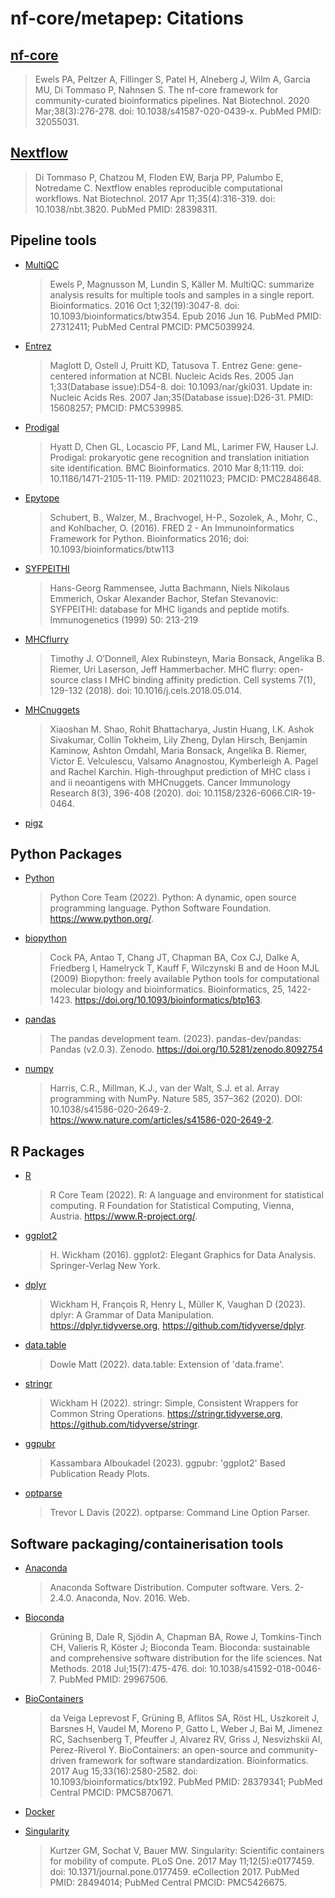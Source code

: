 # nf-core/metapep: Citations

## [nf-core](https://pubmed.ncbi.nlm.nih.gov/32055031/)

> Ewels PA, Peltzer A, Fillinger S, Patel H, Alneberg J, Wilm A, Garcia MU, Di Tommaso P, Nahnsen S. The nf-core framework for community-curated bioinformatics pipelines. Nat Biotechnol. 2020 Mar;38(3):276-278. doi: 10.1038/s41587-020-0439-x. PubMed PMID: 32055031.

## [Nextflow](https://pubmed.ncbi.nlm.nih.gov/28398311/)

> Di Tommaso P, Chatzou M, Floden EW, Barja PP, Palumbo E, Notredame C. Nextflow enables reproducible computational workflows. Nat Biotechnol. 2017 Apr 11;35(4):316-319. doi: 10.1038/nbt.3820. PubMed PMID: 28398311.

## Pipeline tools

- [MultiQC](https://pubmed.ncbi.nlm.nih.gov/27312411/)
  > Ewels P, Magnusson M, Lundin S, Käller M. MultiQC: summarize analysis results for multiple tools and samples in a single report. Bioinformatics. 2016 Oct 1;32(19):3047-8. doi: 10.1093/bioinformatics/btw354. Epub 2016 Jun 16. PubMed PMID: 27312411; PubMed Central PMCID: PMC5039924.

- [Entrez](https://pubmed.ncbi.nlm.nih.gov/15608257/)

  > Maglott D, Ostell J, Pruitt KD, Tatusova T. Entrez Gene: gene-centered information at NCBI. Nucleic Acids Res. 2005 Jan 1;33(Database issue):D54-8. doi: 10.1093/nar/gki031. Update in: Nucleic Acids Res. 2007 Jan;35(Database issue):D26-31. PMID: 15608257; PMCID: PMC539985.

- [Prodigal](https://pubmed.ncbi.nlm.nih.gov/20211023/)

  > Hyatt D, Chen GL, Locascio PF, Land ML, Larimer FW, Hauser LJ. Prodigal: prokaryotic gene recognition and translation initiation site identification. BMC Bioinformatics. 2010 Mar 8;11:119. doi: 10.1186/1471-2105-11-119. PMID: 20211023; PMCID: PMC2848648.

- [Epytope](https://academic.oup.com/bioinformatics/article/32/13/2044/1743767)

  > Schubert, B., Walzer, M., Brachvogel, H-P., Sozolek, A., Mohr, C., and Kohlbacher, O. (2016). FRED 2 - An Immunoinformatics Framework for Python. Bioinformatics 2016; doi: 10.1093/bioinformatics/btw113

- [SYFPEITHI](https://pubmed.ncbi.nlm.nih.gov/10602881/)

  > Hans-Georg Rammensee, Jutta Bachmann, Niels Nikolaus Emmerich, Oskar Alexander Bachor, Stefan Stevanovic: SYFPEITHI: database for MHC ligands and peptide motifs. Immunogenetics (1999) 50: 213-219

- [MHCflurry](https://dx.doi.org/10.1016/j.cels.2018.05.014)

  > Timothy J. O’Donnell, Alex Rubinsteyn, Maria Bonsack, Angelika B. Riemer, Uri Laserson, Jeff Hammerbacher. MHC flurry: open-source class I MHC binding affinity prediction. Cell systems 7(1), 129-132 (2018). doi: 10.1016/j.cels.2018.05.014.

- [MHCnuggets](https://dx.doi.org/10.1158/2326-6066.CIR-19-0464)

  > Xiaoshan M. Shao, Rohit Bhattacharya, Justin Huang, I.K. Ashok Sivakumar, Collin Tokheim, Lily Zheng, Dylan Hirsch, Benjamin Kaminow, Ashton Omdahl, Maria Bonsack, Angelika B. Riemer, Victor E. Velculescu, Valsamo Anagnostou, Kymberleigh A. Pagel and Rachel Karchin. High-throughput prediction of MHC class i and ii neoantigens with MHCnuggets. Cancer Immunology Research 8(3), 396-408 (2020). doi: 10.1158/2326-6066.CIR-19-0464.

- [pigz](https://zlib.net/pigz/)

## Python Packages

- [Python](https://www.python.org/)

  > Python Core Team (2022). Python: A dynamic, open source programming language. Python Software Foundation. https://www.python.org/.

- [biopython](https://academic.oup.com/bioinformatics/article/25/11/1422/330687)

  > Cock PA, Antao T, Chang JT, Chapman BA, Cox CJ, Dalke A, Friedberg I, Hamelryck T, Kauff F, Wilczynski B and de Hoon MJL (2009) Biopython: freely available Python tools for computational molecular biology and bioinformatics. Bioinformatics, 25, 1422-1423. https://doi.org/10.1093/bioinformatics/btp163.

- [pandas](https://doi.org/10.5281/zenodo.3509134)

  > The pandas development team. (2023). pandas-dev/pandas: Pandas (v2.0.3). Zenodo. https://doi.org/10.5281/zenodo.8092754

- [numpy](https://www.nature.com/articles/s41586-020-2649-2)

  > Harris, C.R., Millman, K.J., van der Walt, S.J. et al. Array programming with NumPy. Nature 585, 357–362 (2020). DOI: 10.1038/s41586-020-2649-2. https://www.nature.com/articles/s41586-020-2649-2.

## R Packages

- [R](https://www.R-project.org/)

  > R Core Team (2022). R: A language and environment for statistical computing. R Foundation for Statistical Computing, Vienna, Austria. https://www.R-project.org/.

- [ggplot2](https://cran.r-project.org/package=ggplot2)

  > H. Wickham (2016). ggplot2: Elegant Graphics for Data Analysis. Springer-Verlag New York.

- [dplyr](https://dplyr.tidyverse.org)

  > Wickham H, François R, Henry L, Müller K, Vaughan D (2023). dplyr: A Grammar of Data Manipulation. https://dplyr.tidyverse.org, https://github.com/tidyverse/dplyr.

- [data.table](https://cran.r-project.org/package=data.table)

  > Dowle Matt (2022). data.table: Extension of 'data.frame'.

- [stringr](https://stringr.tidyverse.org)

  > Wickham H (2022). stringr: Simple, Consistent Wrappers for Common String Operations. https://stringr.tidyverse.org, https://github.com/tidyverse/stringr.

- [ggpubr](https://cran.r-project.org/package=ggpubr)

  > Kassambara Alboukadel (2023). ggpubr: 'ggplot2' Based Publication Ready Plots.

- [optparse](https://CRAN.R-project.org/package=optparse)

  > Trevor L Davis (2022). optparse: Command Line Option Parser.
## Software packaging/containerisation tools

- [Anaconda](https://anaconda.com)

  > Anaconda Software Distribution. Computer software. Vers. 2-2.4.0. Anaconda, Nov. 2016. Web.

- [Bioconda](https://pubmed.ncbi.nlm.nih.gov/29967506/)

  > Grüning B, Dale R, Sjödin A, Chapman BA, Rowe J, Tomkins-Tinch CH, Valieris R, Köster J; Bioconda Team. Bioconda: sustainable and comprehensive software distribution for the life sciences. Nat Methods. 2018 Jul;15(7):475-476. doi: 10.1038/s41592-018-0046-7. PubMed PMID: 29967506.

- [BioContainers](https://pubmed.ncbi.nlm.nih.gov/28379341/)

  > da Veiga Leprevost F, Grüning B, Aflitos SA, Röst HL, Uszkoreit J, Barsnes H, Vaudel M, Moreno P, Gatto L, Weber J, Bai M, Jimenez RC, Sachsenberg T, Pfeuffer J, Alvarez RV, Griss J, Nesvizhskii AI, Perez-Riverol Y. BioContainers: an open-source and community-driven framework for software standardization. Bioinformatics. 2017 Aug 15;33(16):2580-2582. doi: 10.1093/bioinformatics/btx192. PubMed PMID: 28379341; PubMed Central PMCID: PMC5870671.

- [Docker](https://dl.acm.org/doi/10.5555/2600239.2600241)

- [Singularity](https://pubmed.ncbi.nlm.nih.gov/28494014/)
  > Kurtzer GM, Sochat V, Bauer MW. Singularity: Scientific containers for mobility of compute. PLoS One. 2017 May 11;12(5):e0177459. doi: 10.1371/journal.pone.0177459. eCollection 2017. PubMed PMID: 28494014; PubMed Central PMCID: PMC5426675.
